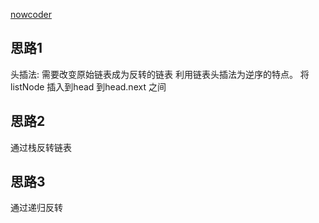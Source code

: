 [nowcoder](https://www.nowcoder.com/practice/d0267f7f55b3412ba93bd35cfa8e8035?tpId=13&tqId=11156&tPage=1&rp=1&ru=/ta/coding-interviews&qru=/ta/coding-interviews/question-ranking)

## 思路1
 头插法: 需要改变原始链表成为反转的链表
 利用链表头插法为逆序的特点。
 将 listNode 插入到head 到head.next 之间
 
## 思路2
通过栈反转链表

## 思路3 
通过递归反转
